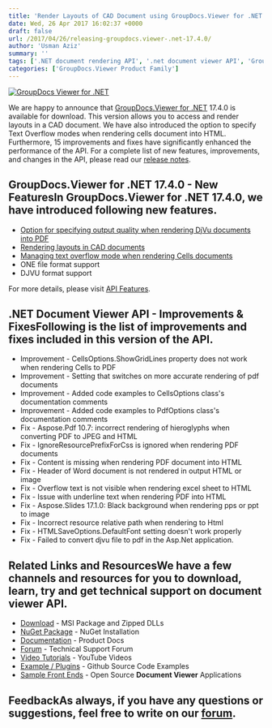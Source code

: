 ```yaml
---
title: 'Render Layouts of CAD Document using GroupDocs.Viewer for .NET 17.4.0'
date: Wed, 26 Apr 2017 16:02:37 +0000
draft: false
url: /2017/04/26/releasing-groupdocs.viewer-.net-17.4.0/
author: 'Usman Aziz'
summary: ''
tags: ['.NET document rendering API', '.net document viewer API', 'GroupDocs.Viewer for .NET Releases']
categories: ['GroupDocs.Viewer Product Family']
---
```


[![GroupDocs Viewer for .NET](https://blog.groupdocs.com/wp-content/uploads/sites/4/2016/11/groupdocs-viewer-net.png)](http://groupdocs.com/dot-net/document-viewer-library)

We are happy to announce that [GroupDocs.Viewer for .NET](https://www.groupdocs.com/products/viewer/net) 17.4.0 is available for download. This version allows you to access and render layouts in a CAD document. We have also introduced the option to specify Text Overflow modes when rendering cells document into HTML. Furthermore, 15 improvements and fixes have significantly enhanced the performance of the API. For a complete list of new features, improvements, and changes in the API, please read our [release notes](https://docs.groupdocs.com/display/viewernet/GroupDocs.Viewer+For+.NET+17.4.0+Release+Notes).

## GroupDocs.Viewer for .NET 17.4.0 - New FeaturesIn GroupDocs.Viewer for .NET 17.4.0, we have introduced following new features.

*   [Option for specifying output quality when rendering DjVu documents into PDF](https://docs.groupdocs.com/viewer/net)
*   [Rendering layouts in CAD documents](https://docs.groupdocs.com/viewer/net)
*   [Managing text overflow mode when rendering Cells documents](https://docs.groupdocs.com/viewer/net)
*   ONE file format support
*   DJVU format support

For more details, please visit [API Features](https://docs.groupdocs.com/display/viewernet/Features+Overview "GroupDocs.Viewer features").

## .NET Document Viewer API - Improvements & FixesFollowing is the list of improvements and fixes included in this version of the API.

*   Improvement - CellsOptions.ShowGridLines property does not work when rendering Cells to PDF
*   Improvement - Setting that switches on more accurate rendering of pdf documents
*   Improvement - Added code examples to CellsOptions class's documentation comments
*   Improvement - Added code examples to PdfOptions class's documentation comments
*   Fix - Aspose.Pdf 10.7: incorrect rendering of hieroglyphs when converting PDF to JPEG and HTML
*   Fix - IgnoreResourcePrefixForCss is ignored when rendering PDF documents
*   Fix - Content is missing when rendering PDF document into HTML
*   Fix - Header of Word document is not rendered in output HTML or image
*   Fix - Overflow text is not visible when rendering excel sheet to HTML
*   Fix - Issue with underline text when rendering PDF into HTML
*   Fix - Aspose.Slides 17.1.0: Black background when rendering pps or ppt to image
*   Fix - Incorrect resource relative path when rendering to Html
*   Fix - HTMLSaveOptions.DefaultFont setting doesn't work properly
*   Fix - Failed to convert djvu file to pdf in the Asp.Net application.

## Related Links and ResourcesWe have a few channels and resources for you to download, learn, try and get technical support on **document viewer API**.

*   [Download](http://downloads.groupdocs.com/viewer/net "Download API") - MSI Package and Zipped DLLs
*   [NuGet Package](https://www.nuget.org/packages/groupdocs-viewer-dotnet/ "Install from NuGet Package") - NuGet Installation
*   [Documentation](https://docs.groupdocs.com/viewer/net "Document Viewer API Documentation ") - Product Docs
*   [Forum](http://groupdocs.com/Community/forums/groupdocs.viewer-product-family/4/showforum.aspx "Technical Support Forum") - Technical Support Forum
*   [Video Tutorials](https://www.youtube.com/channel/UCgO8dwgI5KAsQCVegviVXYA/playlists "GroupDocs.Viewer video tutorials") - YouTube Videos
*   [Example / Plugins](https://github.com/groupdocsviewer/GroupDocs_Viewer_NET "download example project and front ends") - Github Source Code Examples
*   [Sample Front Ends](https://github.com/groupdocs-viewer/ "Open Source Document Viewer Applications") - Open Source **Document Viewer** Applications

## FeedbackAs always, if you have any questions or suggestions, feel free to write on our [forum](http://groupdocs.com/Community/forums/groupdocs.viewer-product-family/4/showforum.aspx "Technical Support Forum").






